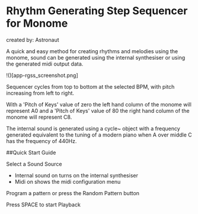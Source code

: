 # Rhythm Generating Step Sequencer for Monome

created by: Astronaut

A quick and easy method for creating rhythms and melodies using the monome, sound can be generated using the internal synthesiser or using the generated midi output data.

!()[app-rgss_screenshot.png]


Sequencer cycles from top to bottom at the selected BPM, with pitch increasing from left to right.

With a 'Pitch of Keys'  value of zero the left hand column of the monome will represent A0 and a 'Pitch of Keys' value of 80 the right hand column of the monome will represent C8. 

The internal sound is generated using a cycle~ object with a frequency generated equivalent to the tuning of a modern piano when A over middle C has the frequency of 440Hz.

##Quick Start Guide

Select a Sound Source
- Internal sound on turns on the internal synthesiser
- Midi on shows the midi configuration menu

Program a pattern or press the Random Pattern button

Press SPACE to start Playback
